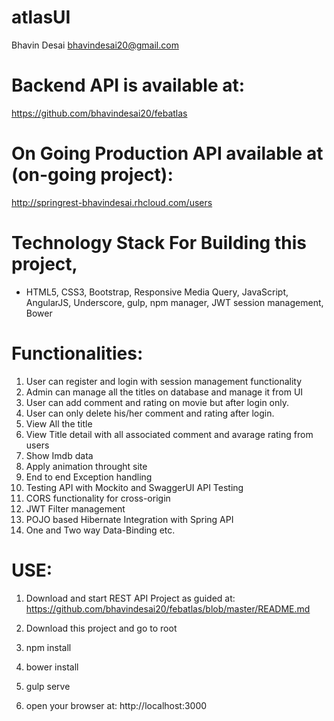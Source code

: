 # atlasUI

Bhavin Desai bhavindesai20@gmail.com

# Backend API is available at:

https://github.com/bhavindesai20/febatlas

# On Going Production API available at (on-going project):

http://springrest-bhavindesai.rhcloud.com/users

# Technology Stack For Building this project,

- HTML5, CSS3, Bootstrap, Responsive Media Query, JavaScript, AngularJS, Underscore, gulp, npm manager, JWT session management, Bower

# Functionalities:

1.	User can register and login with session management functionality
2.	Admin can manage all the titles on database and manage it from UI
3.	User can add comment and rating on movie but after login only.
4.	User can only delete his/her comment and rating after login.
5.	View All the title
6.	View Title detail with all associated comment and avarage rating from users
7.	Show Imdb data
8.	Apply animation throught site
9.	End to end Exception handling
10.	Testing API with Mockito and SwaggerUI API Testing
11.	CORS functionality for cross-origin
12.	JWT Filter management 
13.	POJO based Hibernate Integration with Spring API
14.	One and Two way Data-Binding etc.

# USE:

1) Download and start REST API  Project as guided at:
https://github.com/bhavindesai20/febatlas/blob/master/README.md

2) Download this project and go to root

3) npm install

4) bower install

5) gulp serve

6) open your browser at: http://localhost:3000




